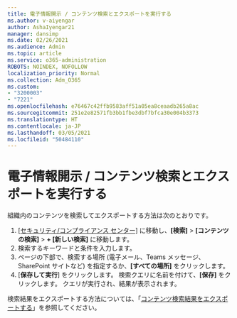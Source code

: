 ```yaml
---
title: 電子情報開示 / コンテンツ検索とエクスポートを実行する
ms.author: v-aiyengar
author: AshaIyengar21
manager: dansimp
ms.date: 02/26/2021
ms.audience: Admin
ms.topic: article
ms.service: o365-administration
ROBOTS: NOINDEX, NOFOLLOW
localization_priority: Normal
ms.collection: Adm_O365
ms.custom:
- "3200003"
- "7221"
ms.openlocfilehash: e76467c42ffb9583aff51a05ea8ceaadb265a8ac
ms.sourcegitcommit: 251e2e82571fb3bb1fbe3dbf7bfca30e004b3373
ms.translationtype: HT
ms.contentlocale: ja-JP
ms.lasthandoff: 03/05/2021
ms.locfileid: "50484110"
---
```

# <a name="perform-an-ediscoverycontent-search-and-export"></a>電子情報開示 / コンテンツ検索とエクスポートを実行する

組織内のコンテンツを検索してエクスポートする方法は次のとおりです。

1. [[セキュリティ/コンプライアンス センター]](https://go.microsoft.com/fwlink/?linkid=2086958) に移動し、**[検索]** > **[コンテンツの検索]** > **+ [新しい検索]** に移動します。
1. 検索するキーワードと条件を入力します。
1. ページの下部で、検索する場所 (電子メール、Teams メッセージ、SharePoint サイトなど) を指定するか、**[すべての場所]** をクリックします。
1. [**保存して実行**] をクリックします。 検索クエリに名前を付けて、**[保存]** をクリックします。 クエリが実行され、結果が表示されます。

検索結果をエクスポートする方法については、「[コンテンツ検索結果をエクスポートする](https://go.microsoft.com/fwlink/?linkid=2102118)」を参照してください。

